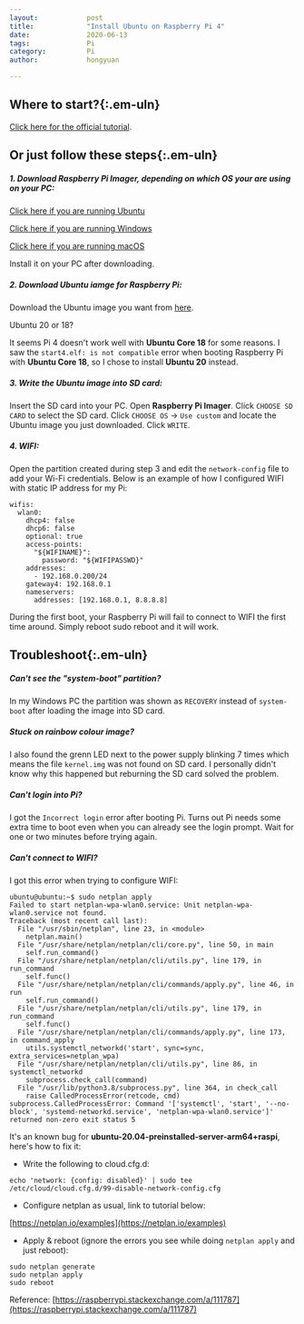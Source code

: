 ```yaml
---
layout:            post
title:             "Install Ubuntu on Raspberry Pi 4"
date:              2020-06-13
tags:              Pi
category:          Pi
author:            hongyuan

---
```


## Where to start?{:.em-uln}

[Click here for the official tutorial](https://ubuntu.com/tutorials/how-to-install-ubuntu-on-your-raspberry-pi#1-overview).

## Or just follow these steps{:.em-uln}

##### 1. Download Raspberry Pi Imager, depending on which OS your are using on your PC:

[Click here if you are running Ubuntu](https://downloads.raspberrypi.org/imager/imager_amd64.deb)

[Click here if you are running Windows](https://downloads.raspberrypi.org/imager/imager.exe)

[Click here if you are running macOS](https://downloads.raspberrypi.org/imager/imager.dmg)

Install it on your PC after downloading.

##### 2. Download Ubuntu iamge for Raspberry Pi:

Download the Ubuntu image you want from [here](https://ubuntu.com/download/raspberry-pi).

Ubuntu 20 or 18?

It seems Pi 4 doesn't work well with **Ubuntu Core 18** for some reasons. I saw the `start4.elf: is not compatible` error when booting Raspberry Pi with **Ubuntu Core 18**, so I chose to install **Ubuntu 20** instead.

##### 3. Write the Ubuntu image into SD card:

Insert the SD card into your PC. Open **Raspberry Pi Imager**. Click `CHOOSE SD CARD` to select the SD card. Click `CHOOSE OS` -> `Use custom` and locate the Ubuntu image you just downloaded. Click `WRITE`.

##### 4. WIFI:

Open the partition created during step 3 and edit the `network-config` file to add your Wi-Fi credentials. Below is an example of how I configured WIFI with static IP address for my Pi:

```
wifis:
  wlan0:
    dhcp4: false
    dhcp6: false
    optional: true
    access-points:
      "${WIFINAME}":
        password: "${WIFIPASSWD}"
    addresses:
      - 192.168.0.200/24
    gateway4: 192.168.0.1
    nameservers:
      addresses: [192.168.0.1, 8.8.8.8]
```

During the first boot, your Raspberry Pi will fail to connect to WIFI the first time around. Simply reboot sudo reboot and it will work.

## Troubleshoot{:.em-uln}

##### Can't see the "system-boot" partition?

In my Windows PC the partition was shown as `RECOVERY` instead of `system-boot` after loading the image into SD card.

##### Stuck on rainbow colour image?

I also found the grenn LED next to the power supply blinking 7 times which means the file `kernel.img` was not found on SD card. I personally didn't know why this happened but reburning the SD card solved the problem.

##### Can't login into Pi?

I got the `Incorrect login` error after booting Pi. Turns out Pi needs some extra time to boot even when you can already see the login prompt. Wait for one or two minutes before trying again.

##### Can't connect to WIFI?

I got this error when trying to configure WIFI:

```
ubuntu@ubuntu:~$ sudo netplan apply
Failed to start netplan-wpa-wlan0.service: Unit netplan-wpa-wlan0.service not found.
Traceback (most recent call last):
  File "/usr/sbin/netplan", line 23, in <module>
    netplan.main()
  File "/usr/share/netplan/netplan/cli/core.py", line 50, in main
    self.run_command()
  File "/usr/share/netplan/netplan/cli/utils.py", line 179, in run_command
    self.func()
  File "/usr/share/netplan/netplan/cli/commands/apply.py", line 46, in run
    self.run_command()
  File "/usr/share/netplan/netplan/cli/utils.py", line 179, in run_command
    self.func()
  File "/usr/share/netplan/netplan/cli/commands/apply.py", line 173, in command_apply
    utils.systemctl_networkd('start', sync=sync, extra_services=netplan_wpa)
  File "/usr/share/netplan/netplan/cli/utils.py", line 86, in systemctl_networkd
    subprocess.check_call(command)
  File "/usr/lib/python3.8/subprocess.py", line 364, in check_call
    raise CalledProcessError(retcode, cmd)
subprocess.CalledProcessError: Command '['systemctl', 'start', '--no-block', 'systemd-networkd.service', 'netplan-wpa-wlan0.service']' returned non-zero exit status 5
```

It's an known bug for **ubuntu-20.04-preinstalled-server-arm64+raspi**, here's how to fix it:

* Write the following to cloud.cfg.d:

```echo 'network: {config: disabled}' | sudo tee  /etc/cloud/cloud.cfg.d/99-disable-network-config.cfg```

* Configure netplan as usual, link to tutorial below: 

[https://netplan.io/examples](https://netplan.io/examples)

* Apply & reboot (ignore the errors you see while doing `netplan apply` and just reboot):

```
sudo netplan generate
sudo netplan apply
sudo reboot
```

Reference: [https://raspberrypi.stackexchange.com/a/111787](https://raspberrypi.stackexchange.com/a/111787)